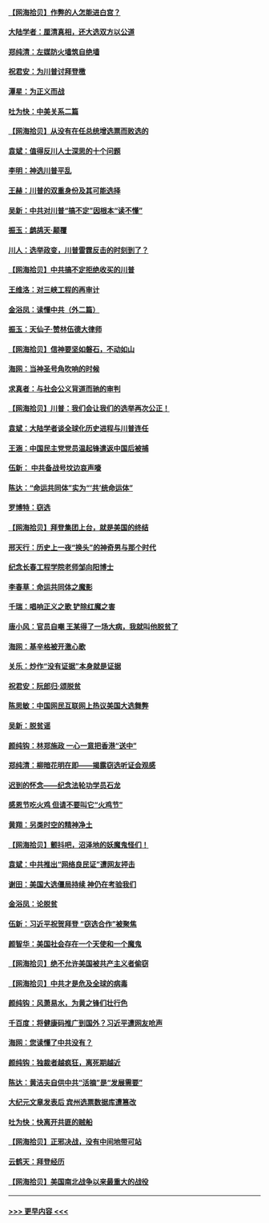 #### [【网海拾贝】作弊的人怎能进白宫？](../pages/nsc993/n12603546.md?t=12090502) 
#### [大陆学者：厘清真相，还大选双方以公道](../pages/nsc993/n12603475.md?t=12090502) 
#### [郑纯清：左媒防火墙筑自绝墙](../pages/nsc993/n12602226.md?t=12090502) 
#### [祝君安：为川普讨拜登檄](../pages/nsc993/n12602199.md?t=12090502) 
#### [潭星：为正义而战](../pages/nsc993/n12600926.md?t=12090502) 
#### [吐为快：中美关系二篇](../pages/nsc993/n12600908.md?t=12090502) 
#### [【网海拾贝】从没有在任总统增选票而败选的](../pages/nsc993/n12600435.md?t=12090502) 
#### [袁斌：值得反川人士深思的十个问题](../pages/nsc993/n12600332.md?t=12090502) 
#### [李明：神选川普平乱](../pages/nsc993/n12599751.md?t=12090502) 
#### [王赫：川普的双重身份及其可能选择](../pages/nsc993/n12599723.md?t=12090502) 
#### [吴新：中共对川普“搞不定”因根本“读不懂”](../pages/nsc993/n12599502.md?t=12090502) 
#### [振玉：鹧鸪天‧颠覆](../pages/nsc993/n12599494.md?t=12090502) 
#### [川人：选举政变，川普雷霆反击的时刻到了？](../pages/nsc993/n12599291.md?t=12090502) 
#### [【网海拾贝】中共搞不定拒绝收买的川普](../pages/nsc993/n12598955.md?t=12090502) 
#### [王维洛：对三峡工程的再审计](../pages/nsc993/n12598436.md?t=12090502) 
#### [金浴凤：读懂中共（外二篇）](../pages/nsc993/n12597943.md?t=12090502) 
#### [振玉：天仙子‧赞林伍德大律师](../pages/nsc993/n12597929.md?t=12090502) 
#### [【网海拾贝】信神要坚如磐石，不动如山](../pages/nsc993/n12597901.md?t=12090502) 
#### [海网：当神圣号角吹响的时候](../pages/nsc993/n12595891.md?t=12090502) 
#### [求真者：与社会公义背道而驰的审判](../pages/nsc993/n12595868.md?t=12090502) 
#### [【网海拾贝】川普：我们会让我们的选举再次公正！](../pages/nsc993/n12594930.md?t=12090502) 
#### [袁斌：大陆学者谈全球化历史进程与川普连任](../pages/nsc993/n12594690.md?t=12090502) 
#### [王涵：中国民主党党员温起锋遣返中国后被捕](../pages/nsc993/n12594540.md?t=12090502) 
#### [伍新： 中共备战号坟边哀声嚎](../pages/nsc993/n12593086.md?t=12090502) 
#### [陈达：“命运共同体”实为“‘共’统命运体”](../pages/nsc993/n12590865.md?t=12090502) 
#### [罗博特：窃选](../pages/nsc993/n12590619.md?t=12090502) 
#### [【网海拾贝】拜登集团上台，就是美国的终结](../pages/nsc993/n12589725.md?t=12090502) 
#### [邢天行：历史上一夜“换头”的神奇男与那个时代](../pages/nsc993/n12589424.md?t=12090502) 
#### [纪念长春工程学院老师邹向阳博士](../pages/nsc993/n12585390.md?t=12090502) 
#### [李春草：命运共同体之魔影](../pages/nsc993/n12585026.md?t=12090502) 
#### [千瑞：唱响正义之歌 铲除红魔之害](../pages/nsc993/n12585002.md?t=12090502) 
#### [唐小风：官员自嘲 王某得了一场大病，我就叫他脱贫了](../pages/nsc993/n12584981.md?t=12090502) 
#### [海网：基辛格被开激心歌](../pages/nsc993/n12584946.md?t=12090502) 
#### [关乐：炒作“没有证据”本身就是证据](../pages/nsc993/n12583146.md?t=12090502) 
#### [祝君安：阮郎归‧颂脱贫](../pages/nsc993/n12583119.md?t=12090502) 
#### [陈思敏：中国网民互联网上热议美国大选舞弊](../pages/nsc993/n12582845.md?t=12090502) 
#### [吴新：脱贫谣](../pages/nsc993/n12580839.md?t=12090502) 
#### [颜纯钩：林郑施政 一心一意把香港“送中”](../pages/nsc993/n12580805.md?t=12090502) 
#### [郑纯清：柳暗花明在即——揭露窃选听证会观感](../pages/nsc993/n12580795.md?t=12090502) 
#### [迟到的怀念——纪念法轮功学员石龙](../pages/nsc993/n12580245.md?t=12090502) 
#### [感恩节吃火鸡  但请不要叫它“火鸡节”](../pages/nsc993/n12580252.md?t=12090502) 
#### [黄翔：另类时空的精神净土](../pages/nsc993/n12578638.md?t=12090502) 
#### [【网海拾贝】颤抖吧，沼泽地的妖魔鬼怪们！](../pages/nsc993/n12578552.md?t=12090502) 
#### [袁斌：中共推出“网络良民证”遭网友抨击](../pages/nsc993/n12578511.md?t=12090502) 
#### [谢田：美国大选僵局持续 神仍在考验我们](../pages/nsc993/n12577432.md?t=12090502) 
#### [金浴凤：论脱贫](../pages/nsc993/n12576386.md?t=12090502) 
#### [伍新：习近平祝贺拜登 “窃选合作”被聚焦](../pages/nsc993/n12576358.md?t=12090502) 
#### [颜智华：美国社会存在一个天使和一个魔鬼](../pages/nsc993/n12574299.md?t=12090502) 
#### [【网海拾贝】绝不允许美国被共产主义者偷窃](../pages/nsc993/n12573396.md?t=12090502) 
#### [【网海拾贝】中共才是危及全球的病毒](../pages/nsc993/n12571204.md?t=12090502) 
#### [颜纯钩：风萧易水，为黄之锋们壮行色](../pages/nsc993/n12571487.md?t=12090502) 
#### [千百度：将健康码推广到国外？习近平遭网友呛声](../pages/nsc993/n12570808.md?t=12090502) 
#### [海网：您读懂了中共没有？](../pages/nsc993/n12570487.md?t=12090502) 
#### [颜纯钩：独裁者越疯狂，离死期越近](../pages/nsc993/n12569055.md?t=12090502) 
#### [陈达：黄洁夫自供中共“活摘”是“发展需要”](../pages/nsc993/n12568541.md?t=12090502) 
#### [大纪元文章发表后 宾州选票数据库遭篡改](../pages/nsc993/n12568105.md?t=12090502) 
#### [吐为快：快离开共匪的贼船](../pages/nsc993/n12568462.md?t=12090502) 
#### [【网海拾贝】正邪决战，没有中间地带可站](../pages/nsc993/n12568439.md?t=12090502) 
#### [云鹤天：拜登经历](../pages/nsc993/n12567294.md?t=12090502) 
#### [【网海拾贝】美国南北战争以来最重大的战役](../pages/nsc993/n12567247.md?t=12090502) 

----
#### [ >>> 更早内容 <<< ](../indexes/nsc993-earlier.md)
